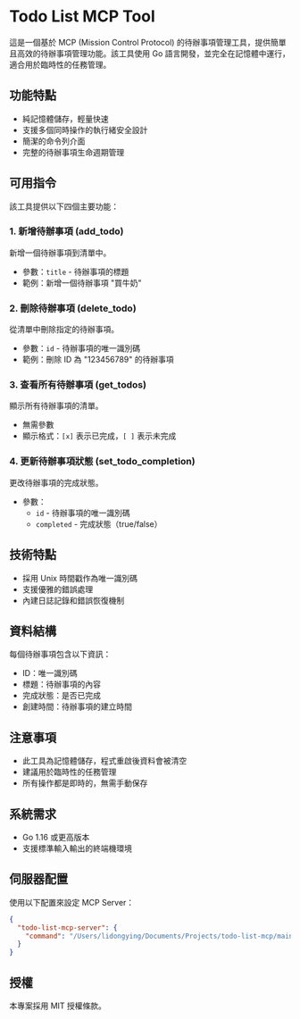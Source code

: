 # Todo List MCP Tool

這是一個基於 MCP (Mission Control Protocol) 的待辦事項管理工具，提供簡單且高效的待辦事項管理功能。該工具使用 Go 語言開發，並完全在記憶體中運行，適合用於臨時性的任務管理。

## 功能特點

- 純記憶體儲存，輕量快速
- 支援多個同時操作的執行緒安全設計
- 簡潔的命令列介面
- 完整的待辦事項生命週期管理

## 可用指令

該工具提供以下四個主要功能：

### 1. 新增待辦事項 (add_todo)
新增一個待辦事項到清單中。
- 參數：`title` - 待辦事項的標題
- 範例：新增一個待辦事項 "買牛奶"

### 2. 刪除待辦事項 (delete_todo)
從清單中刪除指定的待辦事項。
- 參數：`id` - 待辦事項的唯一識別碼
- 範例：刪除 ID 為 "123456789" 的待辦事項

### 3. 查看所有待辦事項 (get_todos)
顯示所有待辦事項的清單。
- 無需參數
- 顯示格式：`[x]` 表示已完成，`[ ]` 表示未完成

### 4. 更新待辦事項狀態 (set_todo_completion)
更改待辦事項的完成狀態。
- 參數：
  - `id` - 待辦事項的唯一識別碼
  - `completed` - 完成狀態（true/false）

## 技術特點

- 採用 Unix 時間戳作為唯一識別碼
- 支援優雅的錯誤處理
- 內建日誌記錄和錯誤恢復機制

## 資料結構

每個待辦事項包含以下資訊：
- ID：唯一識別碼
- 標題：待辦事項的內容
- 完成狀態：是否已完成
- 創建時間：待辦事項的建立時間

## 注意事項

- 此工具為記憶體儲存，程式重啟後資料會被清空
- 建議用於臨時性的任務管理
- 所有操作都是即時的，無需手動保存

## 系統需求

- Go 1.16 或更高版本
- 支援標準輸入輸出的終端機環境

## 伺服器配置

使用以下配置來設定 MCP Server：

```json
{
  "todo-list-mcp-server": {
    "command": "/Users/lidongying/Documents/Projects/todo-list-mcp/main"
  }
}
```

## 授權

本專案採用 MIT 授權條款。